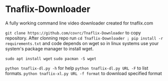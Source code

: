 # Tnaflix-Downloader
A fully working command line video downloader created for tnaflix.com

```git clone https://github.com/covrc/Tnaflix-Downloader``` to copy repository.
After clonning repo run ```cd Tnaflix-Downloader ; pip install -r requirements.txt``` and code depends on wget so in linux systems use your system's package manager to install wget.

```sudo apt install wget```
```sudo pacman -S wget```

```python tnaflix-dl.py -h``` for help
```python tnaflix-dl.py URL -F``` to list formats.
```python tnaflix-xl.py URL -f format``` to download specified format
